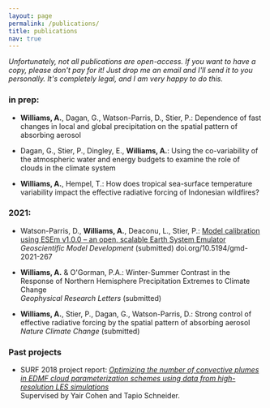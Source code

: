 ```yaml
---
layout: page
permalink: /publications/
title: publications
nav: true
---
```


*Unfortunately, not all publications are open-access. If you want to have a copy, please don't pay for it! Just drop me an email and I'll send it to you personally. It's completely legal, and I am very happy to do this.*

### in prep:  

 - **Williams, A.**, Dagan, G., Watson-Parris, D., Stier, P.: Dependence of fast changes in local and global precipitation on the spatial pattern of absorbing aerosol

 - Dagan, G., Stier, P., Dingley, E., **Williams, A.**: Using the co-variability of the atmospheric water and energy budgets to examine the role of clouds in the climate system
 
 - **Williams, A.**, Hempel, T.: How does tropical sea-surface temperature variability impact the effective radiative forcing of Indonesian wildfires?
 
### 2021:

 - Watson-Parris, D., **Williams, A.**, Deaconu, L., Stier, P.: [Model calibration using ESEm v1.0.0 – an open, scalable Earth System Emulator](https://gmd.copernicus.org/preprints/gmd-2021-267/) \
    *Geoscientific Model Development* (submitted) doi.org/10.5194/gmd-2021-267
   
 - **Williams, A.** & O'Gorman, P.A.: Winter-Summer Contrast in the Response of Northern Hemisphere Precipitation Extremes to Climate Change \
    *Geophysical Research Letters* (submitted)
    
 - **Williams, A.**, Stier, P., Dagan, G., Watson-Parris, D.: Strong control of effective radiative forcing by the spatial pattern of absorbing aerosol \
    *Nature Climate Change* (submitted) 


### Past projects

 - SURF 2018 project report: [*Optimizing the number of convective plumes in EDMF cloud parameterization schemes using data from high-resolution LES simulations*](https://andrewwilliams3142.github.io/assets/pdf/Optimizing_the_number_of_convective_plumes_in_EDMF_cloud_parameterization_schemes_using_data_from_high_resolution_LES_simulations.pdf) \
   Supervised by Yair Cohen and Tapio Schneider.
